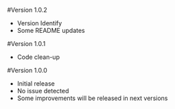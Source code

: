 #Version 1.0.2
* Version Identify
* Some README updates

#Version 1.0.1
* Code clean-up


#Version 1.0.0
* Initial release
* No issue detected
* Some improvements will be released in next versions